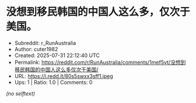 # 没想到移民韩国的中国人这么多，仅次于美国。

- Subreddit: r_RunAustralia
- Author: cuter1982
- Created: 2025-07-31 22:12:40 UTC
- Permalink: https://reddit.com/r/RunAustralia/comments/1mef5vt/没想到移民韩国的中国人这么多仅次于美国/
- URL: https://i.redd.it/80s5swxx3sff1.jpeg
- Ups: 1 | Ratio: 1.0 | Comments: 0

_(no selftext)_
